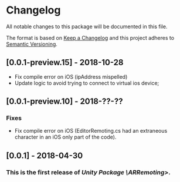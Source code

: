 # Changelog
All notable changes to this package will be documented in this file.

The format is based on [Keep a Changelog](http://keepachangelog.com/en/1.0.0/)
and this project adheres to [Semantic Versioning](http://semver.org/spec/v2.0.0.html).

## [0.0.1-preview.15] - 2018-10-28
- Fix compile error on iOS (ipAddress mispelled)
- Update logic to avoid trying to connect to virtual ios device;

## [0.0.1-preview.10] - 2018-??-??
### Fixes
- Fix compile error on iOS (EditorRemoting.cs had an extraneous character in an iOS only part of the code).

## [0.0.1] - 2018-04-30

### This is the first release of *Unity Package \ARRemoting>*.

